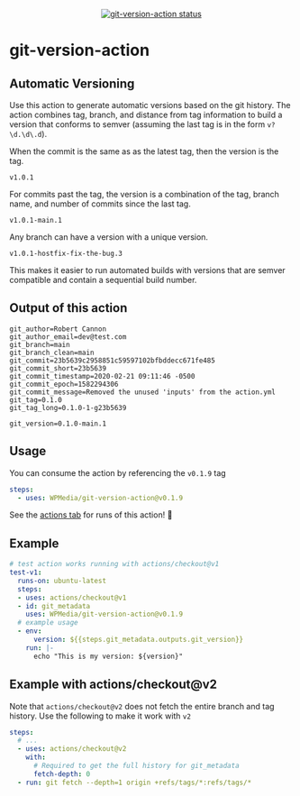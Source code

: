 
<p align="center">
  <a href="https://github.com/WPMedia/git-version-action/actions"><img alt="git-version-action status" src="https://github.com/WPMedia/git-version-action/workflows/units-test/badge.svg"></a>
</p>

# git-version-action

## Automatic Versioning

Use this action to generate automatic versions based on the git history. The action combines
tag, branch, and distance from tag information to build a version that conforms to semver
(assuming the last tag is in the form `v?\d.\d\.d`).

When the commit is the same as as the latest tag, then the version is the tag.

    v1.0.1

For commits past the tag, the version is a combination of the tag, branch name, and number of commits since the last tag.

    v1.0.1-main.1

Any branch can have a version with a unique version.

    v1.0.1-hostfix-fix-the-bug.3

This makes it easier to run automated builds with versions that are semver compatible and contain a sequential build number.

## Output of this action

    git_author=Robert Cannon
    git_author_email=dev@test.com
    git_branch=main
    git_branch_clean=main
    git_commit=23b5639c2958851c59597102bfbddecc671fe485
    git_commit_short=23b5639
    git_commit_timestamp=2020-02-21 09:11:46 -0500
    git_commit_epoch=1582294306
    git_commit_message=Removed the unused 'inputs' from the action.yml
    git_tag=0.1.0
    git_tag_long=0.1.0-1-g23b5639

    git_version=0.1.0-main.1

## Usage

You can consume the action by referencing the `v0.1.9` tag

```yaml
steps:
  - uses: WPMedia/git-version-action@v0.1.9
```

See the [actions tab](https://github.com/WPMedia/git-version-action/actions) for runs of this action! :rocket:

## Example

```yaml
# test action works running with actions/checkout@v1
test-v1:
  runs-on: ubuntu-latest
  steps:
  - uses: actions/checkout@v1
  - id: git_metadata
    uses: WPMedia/git-version-action@v0.1.9
  # example usage
  - env:
      version: ${{steps.git_metadata.outputs.git_version}}
    run: |-
      echo "This is my version: ${version}"
```

## Example with actions/checkout@v2

Note that `actions/checkout@v2` does not fetch the entire branch and tag history. Use the following to make it work with `v2`

```yaml
steps:
  # ...
  - uses: actions/checkout@v2
    with:
      # Required to get the full history for git_metadata
      fetch-depth: 0
  - run: git fetch --depth=1 origin +refs/tags/*:refs/tags/*
```
